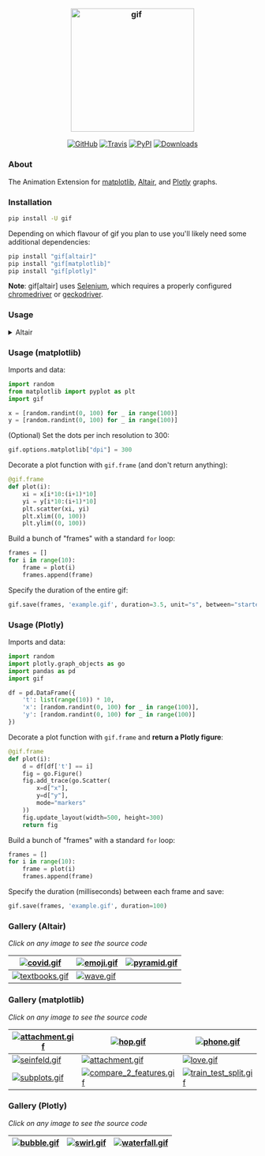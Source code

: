 <h3 align="center">
  <img src="https://raw.githubusercontent.com/maxhumber/gif/master/logo/gif.png" width="250px" alt="gif">
</h3>
<p align="center">
  <a href="https://github.com/maxhumber/gif"><img alt="GitHub" src="https://img.shields.io/github/license/maxhumber/gif"></a>
  <a href="https://travis-ci.org/maxhumber/gif"><img alt="Travis" src="https://img.shields.io/travis/maxhumber/gif.svg"></a>
  <a href="https://pypi.python.org/pypi/gif"><img alt="PyPI" src="https://img.shields.io/pypi/v/gif.svg"></a>
  <a href="https://pepy.tech/project/gif"><img alt="Downloads" src="https://pepy.tech/badge/gif/month"></a>
</p>



### About

The Animation Extension for [matplotlib](https://matplotlib.org/), [Altair](https://altair-viz.github.io/), and [Plotly](https://plotly.com/python/) graphs. 



### Installation

```sh
pip install -U gif
```

Depending on which flavour of gif you plan to use you'll likely need some additional dependencies:

```sh
pip install "gif[altair]"     
pip install "gif[matplotlib]"
pip install "gif[plotly]"
```

**Note**: gif[altair] uses [Selenium](https://selenium.dev/selenium/docs/api/py/), which requires a properly configured [chromedriver](https://chromedriver.chromium.org/) or [geckodriver](https://firefox-source-docs.mozilla.org/testing/geckodriver/).



### Usage

<details>
    <summary>Altair</summary>

    Imports and data:

    ```python
    import random
    import altair as alt
    import pandas as pd
    import gif

    df = pd.DataFrame({
        't': list(range(10)) * 10,
        'x': [random.randint(0, 100) for _ in range(100)],
        'y': [random.randint(0, 100) for _ in range(100)]
    })
    ```

    Decorate a plot function with `gif.frame` and **return an Altair object**:

    ```python
    @gif.frame
    def plot(i):
        d = df[df['t'] == i]
        chart = alt.Chart(d).encode(
            x=alt.X('x', scale=alt.Scale(domain=(0, 100))),
            y=alt.Y('y', scale=alt.Scale(domain=(0, 100)))
        ).mark_circle()
        return chart
    ```

    Build a bunch of "frames" with a standard `for` loop:

    ```python
    frames = []
    for i in range(10):
        frame = plot(i)
        frames.append(frame)
    ```

    Specify the duration between each frame and save:

    ```python
    gif.save(frames, 'example.gif', duration=100, unit="ms", between="frames")
    ```
</details>


### Usage (matplotlib)

Imports and data:

```python
import random
from matplotlib import pyplot as plt
import gif

x = [random.randint(0, 100) for _ in range(100)]
y = [random.randint(0, 100) for _ in range(100)]
```

(Optional) Set the dots per inch resolution to 300:

```python
gif.options.matplotlib["dpi"] = 300
```

Decorate a plot function with `gif.frame` (and don't return anything):

```python
@gif.frame
def plot(i):
    xi = x[i*10:(i+1)*10]
    yi = y[i*10:(i+1)*10]
    plt.scatter(xi, yi)
    plt.xlim((0, 100))
    plt.ylim((0, 100))
```

Build a bunch of "frames" with a standard `for` loop:

```python
frames = []
for i in range(10):
    frame = plot(i)
    frames.append(frame)
```

Specify the duration of the entire gif:

```python
gif.save(frames, 'example.gif', duration=3.5, unit="s", between="startend")
```



### Usage (Plotly)

Imports and data:

```python
import random
import plotly.graph_objects as go
import pandas as pd
import gif

df = pd.DataFrame({
    't': list(range(10)) * 10,
    'x': [random.randint(0, 100) for _ in range(100)],
    'y': [random.randint(0, 100) for _ in range(100)]
})
```

Decorate a plot function with `gif.frame` and **return a Plotly figure**:

```python
@gif.frame
def plot(i):
    d = df[df['t'] == i]
    fig = go.Figure()
    fig.add_trace(go.Scatter(
        x=d["x"],
        y=d["y"],
        mode="markers"
    ))
    fig.update_layout(width=500, height=300)
    return fig
```

Build a bunch of "frames" with a standard `for` loop:

```python
frames = []
for i in range(10):
    frame = plot(i)
    frames.append(frame)
```

Specify the duration (milliseconds) between each frame and save:

```python
gif.save(frames, 'example.gif', duration=100)
```



### Gallery (Altair)

<I>Click on any image to see the source code</I>

| [![covid.gif](https://raw.githubusercontent.com/maxhumber/gif/master/gallery/altair/covid/covid.gif)](https://github.com/maxhumber/gif/tree/master/gallery/altair/covid) | [![emoji.gif](https://raw.githubusercontent.com/maxhumber/gif/master/gallery/altair/emoji/emoji.gif)](https://github.com/maxhumber/gif/tree/master/gallery/altair/emoji) | [![pyramid.gif](https://raw.githubusercontent.com/maxhumber/gif/master/gallery/altair/pyramid/pyramid.gif)](https://github.com/maxhumber/gif/tree/master/gallery/altair/pyramid) |
| ------------------------------------------------------------ | ------------------------------------------------------------ | ------------------------------------------------------------ |
| [![textbooks.gif](https://raw.githubusercontent.com/maxhumber/gif/master/gallery/altair/textbooks/textbooks.gif)](https://github.com/maxhumber/gif/tree/master/gallery/altair/textbooks) | [![wave.gif](https://raw.githubusercontent.com/maxhumber/gif/master/gallery/altair/wave/wave.gif)]( https://github.com/maxhumber/gif/tree/master/gallery/altair/wave) |                                                              |



### Gallery (matplotlib)

<I>Click on any image to see the source code</I>

| [![attachment.gif](https://raw.githubusercontent.com/maxhumber/gif/master/gallery/matplotlib/attachment/attachment.gif)](https://github.com/maxhumber/gif/tree/master/gallery/matplotlib/attachment) | [![hop.gif](https://raw.githubusercontent.com/maxhumber/gif/master/gallery/matplotlib/hop/hop.gif)](https://github.com/maxhumber/gif/tree/master/gallery/matplotlib/hop) | [![phone.gif](https://raw.githubusercontent.com/maxhumber/gif/master/gallery/matplotlib/phone/phone.gif)](https://github.com/maxhumber/gif/tree/master/gallery/matplotlib/phone) |
| ------------------------------------------------------------ | ------------------------------------------------------------ | ------------------------------------------------------------ |
| [![seinfeld.gif](https://raw.githubusercontent.com/maxhumber/gif/master/gallery/matplotlib/seinfeld/seinfeld.gif)](https://github.com/maxhumber/gif/tree/master/gallery/matplotlib/seinfeld) | [![attachment.gif](https://raw.githubusercontent.com/maxhumber/gif/master/gallery/matplotlib/tornado/tornado.gif)](https://github.com/maxhumber/gif/tree/master/gallery/matplotlib/tornado) | [![love.gif](https://raw.githubusercontent.com/maxhumber/gif/master/gallery/matplotlib/love/love.gif)](https://raw.githubusercontent.com/maxhumber/gif/master/gallery/matplotlib/love) |
|[![subplots.gif](https://github.com/sivakar94/gif-1/blob/master/gallery/matplotlib/subplots/subplots.gif)](https://github.com/sivakar94/gif-1/blob/master/gallery/matplotlib/subplots) | [![compare_2_features.gif](https://github.com/sivakar94/gif-1/blob/master/gallery/matplotlib/compare_features/compare_2_features.gif)](https://github.com/sivakar94/gif-1/blob/master/gallery/matplotlib/compare_features) | [![train_test_split.gif](https://github.com/sivakar94/gif-1/blob/master/gallery/matplotlib/train_test_split/train_test_split.gif)](https://github.com/sivakar94/gif-1/blob/master/gallery/matplotlib/train_test_split/train_test_split) |




### Gallery (Plotly)

<I>Click on any image to see the source code</I>

| [![bubble.gif](https://raw.githubusercontent.com/maxhumber/gif/master/gallery/plotly/bubble/bubble.gif)](https://github.com/maxhumber/gif/tree/master/gallery/plotly/bubble) | [![swirl.gif](https://raw.githubusercontent.com/maxhumber/gif/master/gallery/plotly/swirl/swirl.gif)](https://github.com/maxhumber/gif/tree/master/gallery/plotly/swirl) | [![waterfall.gif](https://raw.githubusercontent.com/maxhumber/gif/master/gallery/plotly/waterfall/waterfall.gif)](https://github.com/maxhumber/gif/tree/master/gallery/plotly/waterfall) |
| ------------------------------------------------------------ | ------------------------------------------------------------ | ------------------------------------------------------------ |
